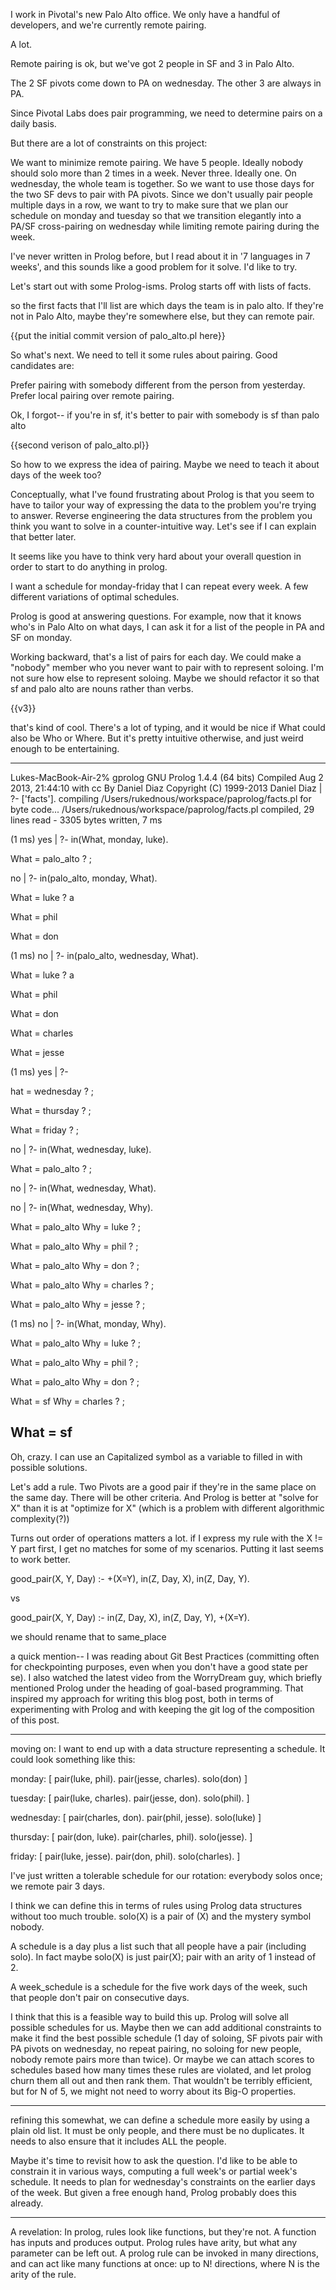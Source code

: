 I work in Pivotal's new Palo Alto office. We only have a handful of developers, and we're currently remote pairing.

A lot.

Remote pairing is ok, but we've got 2 people in SF and 3 in Palo Alto.

The 2 SF pivots come down to PA on wednesday. The other 3 are always in PA.

Since Pivotal Labs does pair programming, we need to determine pairs on a daily basis.

But there are a lot of constraints on this project:

We want to minimize remote pairing.
We have 5 people. Ideally nobody should solo more than 2 times in a week. Never three. Ideally one.
On wednesday, the whole team is together. So we want to use those days for the two SF devs to pair with PA pivots.
Since we don't usually pair people multiple days in a row, we want to try to make sure that we plan our schedule on monday and tuesday so that we transition elegantly into a PA/SF cross-pairing on wednesday while limiting remote pairing during the week.

I've never written in Prolog before, but I read about it in '7 languages in 7 weeks', and this sounds like a good problem for it solve. I'd like to try.

Let's start out with some Prolog-isms. Prolog starts off with lists of facts.

so the first facts that I'll list are which days the team is in palo alto. If they're not in Palo Alto, maybe they're somewhere else, but they can remote pair.

{{put the initial commit version of palo_alto.pl here}}

So what's next. We need to tell it some rules about pairing. Good candidates are:

Prefer pairing with somebody different from the person from yesterday.
Prefer local pairing over remote pairing.

Ok, I forgot-- if you're in sf, it's better to pair with somebody is sf than palo alto

{{second verison of palo_alto.pl}}

So how to we express the idea of pairing. Maybe we need to teach it about days of the week too?

Conceptually, what I've found frustrating about Prolog is that you seem to have to tailor your way of expressing the data to the problem you're trying to answer. Reverse engineering the data structures from the problem you think you want to solve in a counter-intuitive way. Let's see if I can explain that better later.

It seems like you have to think very hard about your overall question in order to start to do anything in prolog.

I want a schedule for monday-friday that I can repeat every week. A few different variations of optimal schedules.

Prolog is good at answering questions. For example, now that it knows who's in Palo Alto on what days, I can ask it for a list of the people in PA and SF on monday.

Working backward, that's a list of pairs for each day. We could make a "nobody" member who you never want to pair with to represent soloing. I'm not sure how else to represent soloing. Maybe we should refactor it so that sf and palo alto are nouns rather than verbs.

{{v3}}

that's kind of cool. There's a lot of typing, and it would be nice if What could also be Who or Where. But it's pretty intuitive otherwise, and just weird enough to be entertaining.

---
Lukes-MacBook-Air-2% gprolog
GNU Prolog 1.4.4 (64 bits)
Compiled Aug  2 2013, 21:44:10 with cc
By Daniel Diaz
Copyright (C) 1999-2013 Daniel Diaz
| ?- ['facts'].
compiling /Users/rukednous/workspace/paprolog/facts.pl for byte code...
/Users/rukednous/workspace/paprolog/facts.pl compiled, 29 lines read - 3305 bytes written, 7 ms

(1 ms) yes
| ?- in(What, monday, luke).

What = palo_alto ? ;

no
| ?- in(palo_alto, monday, What).

What = luke ? a

What = phil

What = don

(1 ms) no
| ?- in(palo_alto, wednesday, What).

What = luke ? a

What = phil

What = don

What = charles

What = jesse

(1 ms) yes
| ?-

hat = wednesday ? ;

What = thursday ? ;

What = friday ? ;

no
| ?- in(What, wednesday, luke).

What = palo_alto ? ;

no
| ?- in(What, wednesday, What).

no
| ?- in(What, wednesday, Why).

What = palo_alto
Why = luke ? ;

What = palo_alto
Why = phil ? ;

What = palo_alto
Why = don ? ;

What = palo_alto
Why = charles ? ;

What = palo_alto
Why = jesse ? ;

(1 ms) no
| ?- in(What, monday, Why).

What = palo_alto
Why = luke ? ;

What = palo_alto
Why = phil ? ;

What = palo_alto
Why = don ? ;

What = sf
Why = charles ? ;

What = sf
---

Oh, crazy. I can use an Capitalized symbol as a variable to filled in with possible solutions.

Let's add a rule. Two Pivots are a good pair if they're in the same place on the same day. There will be other criteria. And Prolog is better at "solve for X" than it is at "optimize for X" (which is a problem with different algorithmic complexity(?))

Turns out order of operations matters a lot. if I express my rule with the X != Y part first, I get no matches for some of my scenarios. Putting it last seems to work better.

good_pair(X, Y, Day) :- \+(X=Y), in(Z, Day, X), in(Z, Day, Y).

vs

good_pair(X, Y, Day) :- in(Z, Day, X), in(Z, Day, Y), \+(X=Y).


we should rename that to same_place

a quick mention-- I was reading about Git Best Practices (committing often for checkpointing purposes, even when you don't have a good state per se). I also watched the latest video from the WorryDream guy, which briefly mentioned Prolog under the heading of goal-based programming. That inspired my approach for writing this blog post, both in terms of experimenting with Prolog and with keeping the git log of the composition of this post.


---
moving on: I want to end up with a data structure representing a schedule. It could look something like this:

monday: [
  pair(luke, phil).
  pair(jesse, charles).
  solo(don)
]

tuesday: [
  pair(luke, charles).
  pair(jesse, don).
  solo(phil).
]

wednesday: [
  pair(charles, don).
  pair(phil, jesse).
  solo(luke)
]

thursday: [
  pair(don, luke).
  pair(charles, phil).
  solo(jesse).
]

friday: [
  pair(luke, jesse).
  pair(don, phil).
  solo(charles).
]

I've just written a tolerable schedule for our rotation: everybody solos once; we remote pair 3 days.

I think we can define this in terms of rules using Prolog data structures without too much trouble. solo(X) is a pair of (X) and the mystery symbol nobody.

A schedule is a day plus a list such that all people have a pair (including solo). In fact maybe solo(X) is just pair(X); pair with an arity of 1 instead of 2.

A week_schedule is a schedule for the five work days of the week, such that people don't pair on consecutive days.

I think that this is a feasible way to build this up. Prolog will solve all possible schedules for us. Maybe then we can add additional constraints to make it find the best possible schedule (1 day of soloing, SF pivots pair with PA pivots on wednesday, no repeat pairing, no soloing for new people, nobody remote pairs more than twice). Or maybe we can attach scores to schedules based how many times these rules are violated, and let prolog churn them all out and then rank them. That wouldn't be terribly efficient, but for N of 5, we might not need to worry about its Big-O properties.

---

refining this somewhat, we can define a schedule more easily by using a plain old list. It must be only people, and there must be no duplicates. It needs to also ensure that it includes ALL the people.

Maybe it's time to revisit how to ask the question. I'd like to be able to constrain it in various ways, computing a full week's or partial week's schedule. It needs to plan for wednesday's constraints on the earlier days of the week. But given a free enough hand, Prolog probably does this already.

----
A revelation: In prolog, rules look like functions, but they're not. A function has inputs and produces output. Prolog rules have arity, but what any parameter can be left out. A prolog rule can be invoked in many directions, and can act like many functions at once: up to N! directions, where N is the arity of the rule.
